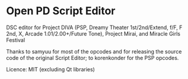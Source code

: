 # Open PD Script Editor

DSC editor for Project DIVA (PSP, Dreamy Theater 1st/2nd/Extend, f/F, F 2nd, X, Arcade 1.01/2.00+/Future Tone), Project Mirai, and Miracle Girls Festival

Thanks to samyuu for most of the opcodes and for releasing the source code of the original Script Editor; to korenkonder for the PSP opcodes.

Licence: MIT (excluding Qt libraries)
